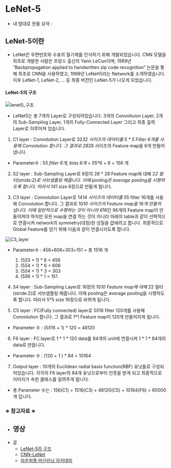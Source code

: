 # LeNet-5

+ 내 맘대로 한줄 요약 : 

## LeNet-5이란
  - LeNet은 우편번호와 수표의 필기체를 인식하기 위해 개발되었습니다. CNN 모델을 최초로 개발한 사람은 프랑스 출신의 Yann LeCun이며, 1989년 “Backpropagation applied to handwritten zip code recognition” 논문을 통해 최초로 CNN을 사용하였고, 1998년 LeNet이라는 Network를 소개하였습니다. 이후 LeNet-1, LeNet-2, ... 등 최종 버전인 LeNet-5가 나오게 되었습니다.

#### LeNet-5의 구조

![lenet5_구조](https://user-images.githubusercontent.com/40276516/74128881-98d5c680-4c21-11ea-9d33-cdde723ea337.png)

  - LeNet5는 총 7개의 Layer로 구성되어있습니다. 3개의 Convoltuion Layer, 2개의 Sub-Sampling Layer, 1개의 Fully-Connected Layer 그리고 최종 출력 Layer로 이루어져 있습니다.

  1) C1 layer : Convolution Layer로 32*32 사이즈의 데이터를 5 * 5 Filter 6개를 사용해 Convolution 합니다. 그 결과로 28*28 사이즈의 Feature map을 6개 만들어 냅니다.
- Parameter수 : 5*5 filter 6개, bias 6개 = 5*5*6 + 6 = 156 개

 2) S2 layer : Sub-Sampling Layer로 6장의 28 * 28 Feature map에 대해 2*2 필터(stride:2)로 서브샘플링 해줍니다. 이때 pooling은 average pooling을 시행하도록 합니다. 따라서 14*1 size 6장으로 만들게 됩니다.
 
 3) C3 layer : Convolution Layer로 14*14 사이즈의 데이터를 5*5 filter 16개를 사용해 Convolution 합니다. 그 결과로 10*10 사이즈의 Feature map을 16개 만들어 냅니다. 이때 일반적으로 수행하는 것이 아니라 6*16인 96개의 Feature map이 만들어져야 하지만 모든 map을 연결 하는 것이 아니라 아래의 table과 같이 선택적으로 연결시켜 network의 symmetry(대칭)한 성질을 없애려고 합니다. 최종적으로 Global Feature를 얻기 위해 다음과 같이 연결시키도록 합니다.
 
![C3_layer](https://user-images.githubusercontent.com/40276516/74229884-9bf6b280-4d06-11ea-95a3-49da55dbb0a4.png)

- Parameter수 : 456+606+303+151 = 총 1516 개

  1) (5*5*3 + 1) * 6 = 456
  2) (5*5*4 + 1) * 6 = 606
  3) (5*5*4 + 1) * 3 = 303
  4) (5*5*6 + 1) * 1 = 151


 4) S4 layer : Sub-Sampling Layer로 16장의 10*10 Feature map에 대해 2*2 필터(stride:2)로 서브샘플링 해줍니다. 이때 pooling은 average pooling을 시행하도록 합니다. 따라서 5*5 size 16장으로 바뀌게 됩니다.
  
  
 5) C5 layer : FC(Fully connected) layer로 5*5*16 filter 120개를 사용해 Convolution 합니다. 그 결과로 1*1 Feature map이 120개 만들어지게 됩니다.
 
 - Parameter 수 : (5*5*16 + 1) * 120 = 48120
 
 6) F6 layer : FC layer로 1 * 1 * 120 data를 84개의 unit에 연결시켜 1 * 1 * 84개의 data로 만듭니다.
 
 - Parameter 수 : (120 + 1 ) * 84 = 10164

 7) Output layer : 10개의 Euclidean radial basis function(RBF) 유닛들로 구성되어있습니다. 각각의 F6 layer의 84개 유닛으로부터 인풋을 받게 되고 최종적으로 이미지가 속한 클래스를 알려주게 됩니다.
 
 - 총 Parameter 수는 : 156(C1) + 1516(C3) + 48120(C5) + 10164(F6) = 60000 개 입니다.

### ※ 참고자료 ※
- 영상
  - 
- 글
  - [LeNet-5의 구조](https://bskyvision.com/418)
  - [CNN-LeNet](https://reniew.github.io/07/)
  - [라온피플 머신러닝 아카데미](https://m.blog.naver.com/PostView.nhn?blogId=laonple&logNo=220648539191&proxyReferer=https%3A%2F%2Fwww.google.com%2F)
